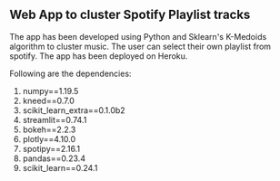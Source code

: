 ## Web App to cluster Spotify Playlist tracks
The app has been developed using Python and Sklearn's K-Medoids algorithm to cluster music. The user can select their own playlist from spotify. 
The app has been deployed on Heroku.

Following are the dependencies:

<ol>
<li>numpy==1.19.5</li>
<li>kneed==0.7.0</li>
<li>scikit_learn_extra==0.1.0b2</li>
<li>streamlit==0.74.1</li>
<li>bokeh==2.2.3</li>
<li>plotly==4.10.0</li>
<li>spotipy==2.16.1</li>
<li>pandas==0.23.4</li>
<li>scikit_learn==0.24.1</li>
</ol>
